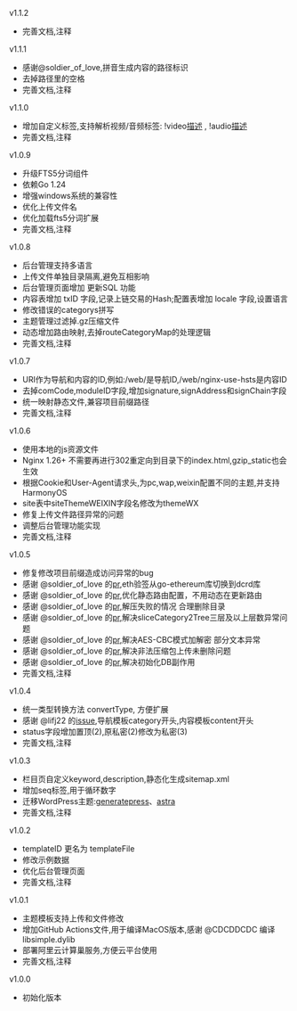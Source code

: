 v1.1.2
- 完善文档,注释

v1.1.1
- 感谢@soldier_of_love,拼音生成内容的路径标识
- 去掉路径里的空格
- 完善文档,注释

v1.1.0
- 增加自定义标签,支持解析视频/音频标签: !video[描述](视频地址) , !audio[描述](音频地址)
- 完善文档,注释

v1.0.9
- 升级FTS5分词组件
- 依赖Go 1.24
- 增强windows系统的兼容性
- 优化上传文件名
- 优化加载fts5分词扩展
- 完善文档,注释

v1.0.8
- 后台管理支持多语言
- 上传文件单独目录隔离,避免互相影响
- 后台管理页面增加 更新SQL 功能
- 内容表增加 txID 字段,记录上链交易的Hash;配置表增加 locale 字段,设置语言
- 修改错误的categorys拼写  
- 主题管理过滤掉.gz压缩文件
- 动态增加路由映射,去掉routeCategoryMap的处理逻辑
- 完善文档,注释

v1.0.7
- URI作为导航和内容的ID,例如:/web/是导航ID,/web/nginx-use-hsts是内容ID
- 去掉comCode,moduleID字段,增加signature,signAddress和signChain字段
- 统一映射静态文件,兼容项目前缀路径   
- 完善文档,注释

v1.0.6
- 使用本地的js资源文件
- Nginx 1.26+ 不需要再进行302重定向到目录下的index.html,gzip_static也会生效
- 根据Cookie和User-Agent请求头,为pc,wap,weixin配置不同的主题,并支持HarmonyOS
- site表中siteThemeWEIXIN字段名修改为themeWX
- 修复上传文件路径异常的问题
- 调整后台管理功能实现
- 完善文档,注释

v1.0.5
- 修复修改项目前缀造成访问异常的bug  
- 感谢 @soldier_of_love 的[pr](https://gitee.com/gpress/gpress/pulls/8),eth验签从go-ethereum库切换到dcrd库
- 感谢 @soldier_of_love 的[pr](https://gitee.com/gpress/gpress/pulls/7),优化静态路由配置，不用动态在更新路由  
- 感谢 @soldier_of_love 的[pr](https://gitee.com/gpress/gpress/pulls/6),解压失败的情况 合理删除目录  
- 感谢 @soldier_of_love 的[pr](https://gitee.com/gpress/gpress/pulls/5),解决sliceCategory2Tree三层及以上层数异常问题
- 感谢 @soldier_of_love 的[pr](https://gitee.com/gpress/gpress/pulls/4),解决AES-CBC模式加解密 部分文本异常
- 感谢 @soldier_of_love 的[pr](https://gitee.com/gpress/gpress/pulls/3),解决非法压缩包上传未删除问题
- 感谢 @soldier_of_love 的[pr](https://gitee.com/gpress/gpress/pulls/2),解决初始化DB副作用
- 完善文档,注释

v1.0.4
- 统一类型转换方法 convertType, 方便扩展
- 感谢 @lifj22 的[issue](https://gitee.com/gpress/gpress/issues/I9J1RH),导航模板category开头,内容模板content开头
- status字段增加置顶(2),原私密(2)修改为私密(3)
- 完善文档,注释

v1.0.3
- 栏目页自定义keyword,description,静态化生成sitemap.xml
- 增加seq标签,用于循环数字
- 迁移WordPress主题:[generatepress](https://gitee.com/gpress/wp-generatepress)、[astra](https://wpastra.com)
- 完善文档,注释

v1.0.2
- templateID 更名为 templateFile
- 修改示例数据
- 优化后台管理页面
- 完善文档,注释

v1.0.1
- 主题模板支持上传和文件修改
- 增加GitHub Actions文件,用于编译MacOS版本,感谢 @CDCDDCDC 编译libsimple.dylib
- 部署阿里云计算巢服务,方便云平台使用
- 完善文档,注释

v1.0.0
- 初始化版本